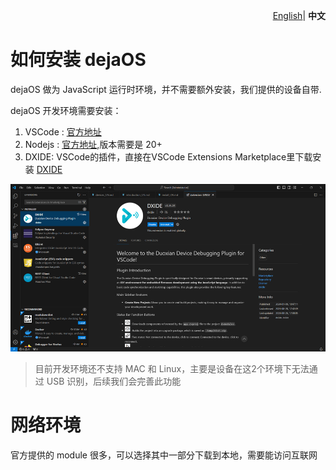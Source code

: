 <p align="right">
    <a href="./install.md">English</a>| <b>中文</b>
</p>

# 如何安装 dejaOS
dejaOS 做为 JavaScript 运行时环境，并不需要额外安装，我们提供的设备自带.

dejaOS 开发环境需要安装：
1. VSCode : [官方地址](https://code.visualstudio.com/download)
2. Nodejs :  [官方地址](https://nodejs.org/),版本需要是 20+
3. DXIDE: VSCode的插件，直接在VSCode Extensions Marketplace里下载安装 [DXIDE](https://marketplace.visualstudio.com/items?itemName=dxide.dxide)

![alt text](image/dxide.png)

> 目前开发环境还不支持 MAC 和 Linux，主要是设备在这2个环境下无法通过 USB 识别，后续我们会完善此功能

# 网络环境
官方提供的 module 很多，可以选择其中一部分下载到本地，需要能访问互联网